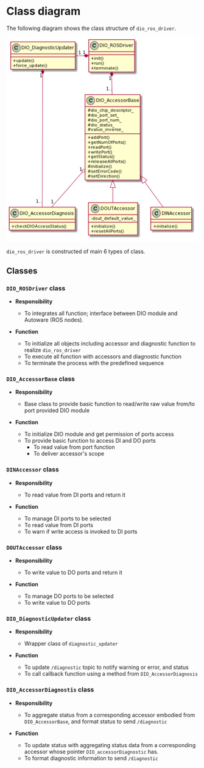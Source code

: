 # Class diagram
The following diagram shows the class structure of `dio_ros_driver`. 

![class_diagram](./image/dio_ros_driver_class_structure.png "class diagram")


`dio_ros_driver` is constructed of main 6 types of class.

## Classes
### `DIO_ROSDriver` class
* **Responsibility**  
  * To integrates all function; interface between DIO module and Autoware (ROS nodes).

* **Function**
  * To initialize all objects including accessor and diagnostic function to realize `dio_ros_driver`
  * To execute all function with accessors and diagnostic function
  * To terminate the process with the predefined sequence


### `DIO_AccessorBase` class
* **Responsibility**  
  * Base class to provide basic function to read/write raw value from/to port provided DIO module

* **Function**  
  * To initialize DIO module and get permission of ports access
  * To provide basic function to access DI and DO ports
    * To read value from port function
    * To deliver accessor's scope


### `DINAccessor` class
* **Responsibility**  
  * To read value from DI ports and return it
  
* **Function**  
  * To manage DI ports to be selected
  * To read value from DI ports
  * To warn if write access is invoked to DI ports

### `DOUTAccessor` class
* **Responsibility**  
  * To write value to DO ports and return it
  
* **Function**  
  * To manage DO ports to be selected
  * To write value to DO ports


### `DIO_DiagnosticUpdater` class
* **Responsibility**  
  * Wrapper class of `diagnostic_updater`
  
* **Function**  
  * To update `/diagnostic` topic to notify warning or error, and status
  * To call callback function using a method from `DIO_AccessorDiagnosis` 

### `DIO_AccessorDiagnostis` class
* **Responsibility**  
  * To aggregate status from a corresponding accessor embodied from `DIO_AccessorBase`, and format status to send `/diagnostic`
  
* **Function**  
  * To update status with aggregating status data from a corresponding accessor whose pointer `DIO_accessorDiagnostic` has.
  * To format diagnostic information to send `/diagnostic`


